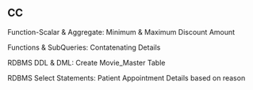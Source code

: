 ## CC
Function-Scalar & Aggregate: Minimum & Maximum Discount Amount

Functions & SubQueries: Contatenating Details

RDBMS DDL & DML: Create Movie_Master Table

RDBMS Select Statements: Patient Appointment Details based on reason
